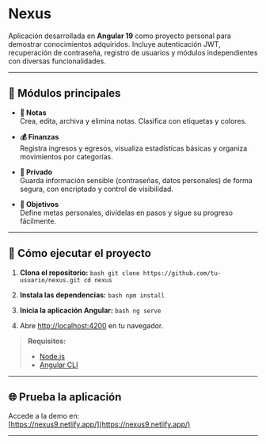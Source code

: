 # Nexus

Aplicación desarrollada en **Angular 19** como proyecto personal para demostrar conocimientos adquiridos. Incluye autenticación JWT, recuperación de contraseña, registro de usuarios y módulos independientes con diversas funcionalidades.

---

## 🧩 Módulos principales

- **🧾 Notas**  
    Crea, edita, archiva y elimina notas. Clasifica con etiquetas y colores.

- **💰 Finanzas**  
    Registra ingresos y egresos, visualiza estadísticas básicas y organiza movimientos por categorías.

- **🔐 Privado**  
    Guarda información sensible (contraseñas, datos personales) de forma segura, con encriptado y control de visibilidad.

- **🎯 Objetivos**  
    Define metas personales, divídelas en pasos y sigue su progreso fácilmente.

---

## 🚀 Cómo ejecutar el proyecto

1. **Clona el repositorio:**
        ```bash
        git clone https://github.com/tu-usuario/nexus.git
        cd nexus
        ```

2. **Instala las dependencias:**
        ```bash
        npm install
        ```

3. **Inicia la aplicación Angular:**
        ```bash
        ng serve
        ```

4. Abre [http://localhost:4200](http://localhost:4200) en tu navegador.

> **Requisitos:**  
> - [Node.js](https://nodejs.org/)  
> - [Angular CLI](https://angular.io/cli)

---

## 🌐 Prueba la aplicación

Accede a la demo en:  
[https://nexus9.netlify.app/](https://nexus9.netlify.app/)

---
